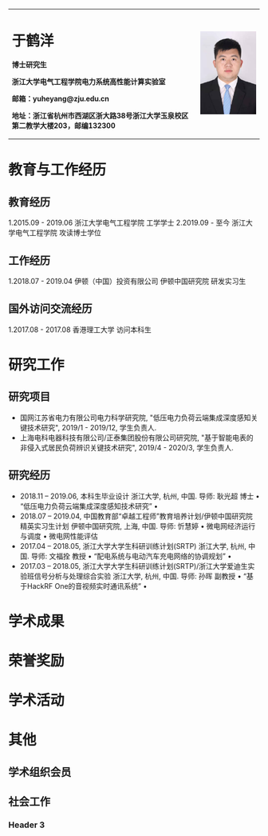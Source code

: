 <table border="0">
  <tr>
    <td width="75%">
      <h1>于鹤洋</h1>
      <p><b>博士研究生</b></p>
      <p><b>浙江大学电气工程学院电力系统高性能计算实验室</b></p>
      <p><b>邮箱：yuheyang@zju.edu.cn</b></p>
      <p><b>地址：浙江省杭州市西湖区浙大路38号浙江大学玉泉校区第二教学大楼203，邮编132300</b></p>
    </td>
    <td width="25%">
      <img src="/YY.jpg" width="100%">      
    </td>
  </tr>
</table>





# 教育与工作经历
## 教育经历
1.2015.09 - 2019.06 浙江大学电气工程学院 工学学士
2.2019.09 - 至今    浙江大学电气工程学院 攻读博士学位
## 工作经历
1.2018.07 - 2019.04 伊顿（中国）投资有限公司 伊顿中国研究院 研发实习生
## 国外访问交流经历
1.2017.08 - 2017.08 香港理工大学 访问本科生
# 研究工作
## 研究项目
- 国网江苏省电力有限公司电力科学研究院, "低压电力负荷云端集成深度感知关键技术研究", 2019/1 - 2019/12, 学生负责人.
- 上海电科电器科技有限公司/正泰集团股份有限公司研究院, "基于智能电表的非侵入式居民负荷辨识关键技术研究", 2019/4 - 2020/3, 学生负责人.
## 研究经历
- 2018.11 – 2019.06, 本科生毕业设计
    浙江大学, 杭州, 中国. 导师: 耿光超 博士
    • “低压电力负荷云端集成深度感知技术研究”
    • 
- 2018.07 – 2019.04, 中国教育部“卓越工程师”教育培养计划/伊顿中国研究院精英实习生计划
   伊顿中国研究院, 上海, 中国. 导师: 忻慧婷
   • 微电网经济运行与调度
   • 微电网性能评估
- 2017.04 – 2018.05, 浙江大学大学生科研训练计划(SRTP)
   浙江大学, 杭州, 中国. 导师: 文福拴 教授
   • “配电系统与电动汽车充电网络的协调规划”
   •
- 2017.03 – 2018.05, 浙江大学大学生科研训练计划(SRTP)/浙江大学爱迪生实验班信号分析与处理综合实验
   浙江大学, 杭州, 中国. 导师: 孙晖 副教授
   • “基于HackRF One的音视频实时通讯系统”
   •
# 学术成果
# 荣誉奖励
# 学术活动
# 其他
## 学术组织会员
## 社会工作
### Header 3
